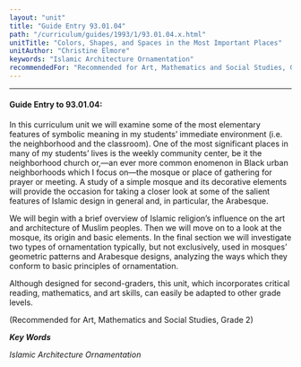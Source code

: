 ```yaml
---
layout: "unit"
title: "Guide Entry 93.01.04"
path: "/curriculum/guides/1993/1/93.01.04.x.html"
unitTitle: "Colors, Shapes, and Spaces in the Most Important Places"
unitAuthor: "Christine Elmore"
keywords: "Islamic Architecture Ornamentation"
recommendedFor: "Recommended for Art, Mathematics and Social Studies, Grade 2"
---
```

<body>
<hr/>
 <h4>
  Guide Entry to 93.01.04:
 </h4>
 In this curriculum unit we will examine some of the most elementary features of symbolic meaning in my students’ immediate environment (i.e. the neighborhood and the classroom). One of the most significant places in many of my students’ lives is the weekly community center, be it the neighborhood church or,—an ever more common enomenon in Black urban neighborhoods which I focus on—the mosque or place of gathering for prayer or meeting. A study of a simple mosque and its decorative elements will provide the occasion for taking a closer look at some of the salient features of Islamic design in general and, in particular, the Arabesque.
 <p>
  We will begin with a brief overview of Islamic religion’s influence on the art and architecture of Muslim peoples. Then we will move on to a look at the mosque, its origin and basic elements. In the final section we will investigate two types of ornamentation typically, but not exclusively, used in mosques’ geometric patterns and Arabesque designs, analyzing the ways which they conform to basic principles of ornamentation.
 </p>
 <p>
  Although designed for second-graders, this unit, which incorporates critical reading, mathematics, and art skills, can easily be adapted to other grade levels.
 </p>
 <p>
  (Recommended for Art, Mathematics and Social Studies, Grade 2)
 </p>
<p>
  <b>
   <i>
    Key Words
   </i>
  </b>
  <br/>
 </p>
 <p>
  <i>
   Islamic Architecture Ornamentation
  </i>
 </p>

</body>